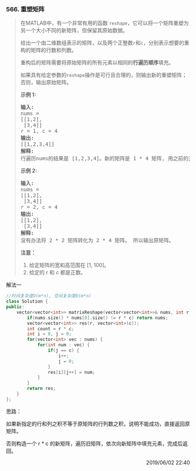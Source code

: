 ### 566. 重塑矩阵

> <div class="content__2ebE"><p>在MATLAB中，有一个非常有用的函数 <code>reshape</code>，它可以将一个矩阵重塑为另一个大小不同的新矩阵，但保留其原始数据。</p>
> 
> <p>给出一个由二维数组表示的矩阵，以及两个正整数<code>r</code>和<code>c</code>，分别表示想要的重构的矩阵的行数和列数。</p>
> 
> <p>重构后的矩阵需要将原始矩阵的所有元素以相同的<strong>行遍历顺序</strong>填充。</p>
> 
> <p>如果具有给定参数的<code>reshape</code>操作是可行且合理的，则输出新的重塑矩阵；否则，输出原始矩阵。</p>
> 
> <p><strong>示例 1:</strong></p>
> 
> <pre><strong>输入:</strong> 
> nums = 
> [[1,2],
>  [3,4]]
> r = 1, c = 4
> <strong>输出:</strong> 
> [[1,2,3,4]]
> <strong>解释:</strong>
> 行遍历nums的结果是 [1,2,3,4]。新的矩阵是 1 * 4 矩阵, 用之前的元素值一行一行填充新矩阵。
> </pre>
> 
> <p><strong>示例 2:</strong></p>
> 
> <pre><strong>输入:</strong> 
> nums = 
> [[1,2],
>  [3,4]]
> r = 2, c = 4
> <strong>输出:</strong> 
> [[1,2],
>  [3,4]]
> <strong>解释:</strong>
> 没有办法将 2 * 2 矩阵转化为 2 * 4 矩阵。 所以输出原矩阵。
> </pre>
> 
> <p><strong>注意：</strong></p>
> 
> <ol>
> 	<li>给定矩阵的宽和高范围在 [1, 100]。</li>
> 	<li>给定的 r 和 c 都是正数。</li>
> </ol>
> </div>

解法一
```cpp
//时间复杂度O(m*n), 空间复杂度O(m*n)
class Solution {
public:
    vector<vector<int>> matrixReshape(vector<vector<int>>& nums, int r, int c) {
        if(nums.size() * nums[0].size() != r * c) return nums;
        vector<vector<int>> res(r, vector<int>(c));
        int count = r * c;
        int i = 0, j = 0;
        for(vector<int> vec : nums) {
            for(int num : vec) {
                if(j == c) {
                    i++;
                    j = 0;
                }
                res[i][j++] = num;
            }
        }
        return res;
    }
};
```

思路：

如果新指定的行和列之积不等于原矩阵的行列数之积，说明不能成功，直接返回原矩阵。

否则构造一个 r * c 的新矩阵，遍历旧矩阵，依次向新矩阵中填充元素，完成后返回。

<div style="text-align: right"> 2019/06/02 22:40 </div>